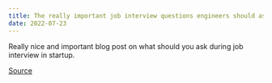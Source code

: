 ```yaml
---
title: The really important job interview questions engineers should ask (but don't)
date: 2022-07-23
---
```


Really nice and important blog post on what should you ask during job interview in startup.

[Source](https://posthog.com/blog/what-to-ask-in-interviews)
